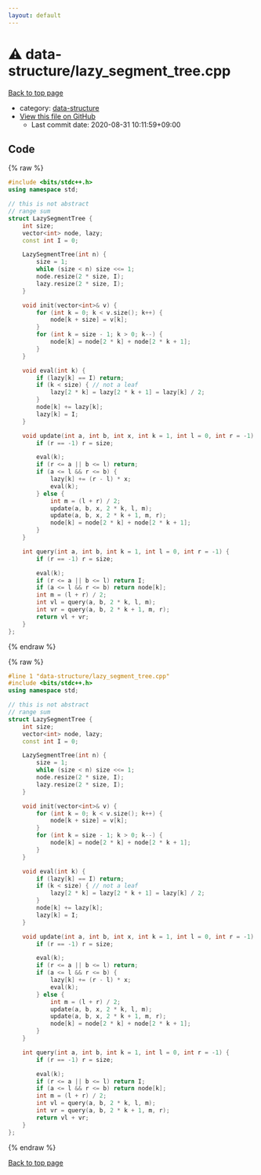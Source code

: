 ```yaml
---
layout: default
---
```


<!-- mathjax config similar to math.stackexchange -->
<script type="text/javascript" async
  src="https://cdnjs.cloudflare.com/ajax/libs/mathjax/2.7.5/MathJax.js?config=TeX-MML-AM_CHTML">
</script>
<script type="text/x-mathjax-config">
  MathJax.Hub.Config({
    TeX: { equationNumbers: { autoNumber: "AMS" }},
    tex2jax: {
      inlineMath: [ ['$','$'] ],
      processEscapes: true
    },
    "HTML-CSS": { matchFontHeight: false },
    displayAlign: "left",
    displayIndent: "2em"
  });
</script>

<script type="text/javascript" src="https://cdnjs.cloudflare.com/ajax/libs/jquery/3.4.1/jquery.min.js"></script>
<script src="https://cdn.jsdelivr.net/npm/jquery-balloon-js@1.1.2/jquery.balloon.min.js" integrity="sha256-ZEYs9VrgAeNuPvs15E39OsyOJaIkXEEt10fzxJ20+2I=" crossorigin="anonymous"></script>
<script type="text/javascript" src="../../assets/js/copy-button.js"></script>
<link rel="stylesheet" href="../../assets/css/copy-button.css" />


# :warning: data-structure/lazy_segment_tree.cpp

<a href="../../index.html">Back to top page</a>

* category: <a href="../../index.html#36397fe12f935090ad150c6ce0c258d4">data-structure</a>
* <a href="{{ site.github.repository_url }}/blob/master/data-structure/lazy_segment_tree.cpp">View this file on GitHub</a>
    - Last commit date: 2020-08-31 10:11:59+09:00




## Code

<a id="unbundled"></a>
{% raw %}
```cpp
#include <bits/stdc++.h>
using namespace std;

// this is not abstract
// range sum
struct LazySegmentTree {
    int size;
    vector<int> node, lazy;
    const int I = 0;

    LazySegmentTree(int n) {
        size = 1;
        while (size < n) size <<= 1;
        node.resize(2 * size, I);
        lazy.resize(2 * size, I);
    }

    void init(vector<int>& v) {
        for (int k = 0; k < v.size(); k++) {
            node[k + size] = v[k];
        }
        for (int k = size - 1; k > 0; k--) {
            node[k] = node[2 * k] + node[2 * k + 1];
        }
    }

    void eval(int k) {
        if (lazy[k] == I) return;
        if (k < size) { // not a leaf
            lazy[2 * k] = lazy[2 * k + 1] = lazy[k] / 2;
        }
        node[k] += lazy[k];
        lazy[k] = I;
    }

    void update(int a, int b, int x, int k = 1, int l = 0, int r = -1) {
        if (r == -1) r = size;

        eval(k);
        if (r <= a || b <= l) return;
        if (a <= l && r <= b) {
            lazy[k] += (r - l) * x;
            eval(k);
        } else {
            int m = (l + r) / 2;
            update(a, b, x, 2 * k, l, m);
            update(a, b, x, 2 * k + 1, m, r);
            node[k] = node[2 * k] + node[2 * k + 1];
        }
    }

    int query(int a, int b, int k = 1, int l = 0, int r = -1) {
        if (r == -1) r = size;

        eval(k);
        if (r <= a || b <= l) return I;
        if (a <= l && r <= b) return node[k];
        int m = (l + r) / 2;
        int vl = query(a, b, 2 * k, l, m);
        int vr = query(a, b, 2 * k + 1, m, r);
        return vl + vr;
    }
};
```
{% endraw %}

<a id="bundled"></a>
{% raw %}
```cpp
#line 1 "data-structure/lazy_segment_tree.cpp"
#include <bits/stdc++.h>
using namespace std;

// this is not abstract
// range sum
struct LazySegmentTree {
    int size;
    vector<int> node, lazy;
    const int I = 0;

    LazySegmentTree(int n) {
        size = 1;
        while (size < n) size <<= 1;
        node.resize(2 * size, I);
        lazy.resize(2 * size, I);
    }

    void init(vector<int>& v) {
        for (int k = 0; k < v.size(); k++) {
            node[k + size] = v[k];
        }
        for (int k = size - 1; k > 0; k--) {
            node[k] = node[2 * k] + node[2 * k + 1];
        }
    }

    void eval(int k) {
        if (lazy[k] == I) return;
        if (k < size) { // not a leaf
            lazy[2 * k] = lazy[2 * k + 1] = lazy[k] / 2;
        }
        node[k] += lazy[k];
        lazy[k] = I;
    }

    void update(int a, int b, int x, int k = 1, int l = 0, int r = -1) {
        if (r == -1) r = size;

        eval(k);
        if (r <= a || b <= l) return;
        if (a <= l && r <= b) {
            lazy[k] += (r - l) * x;
            eval(k);
        } else {
            int m = (l + r) / 2;
            update(a, b, x, 2 * k, l, m);
            update(a, b, x, 2 * k + 1, m, r);
            node[k] = node[2 * k] + node[2 * k + 1];
        }
    }

    int query(int a, int b, int k = 1, int l = 0, int r = -1) {
        if (r == -1) r = size;

        eval(k);
        if (r <= a || b <= l) return I;
        if (a <= l && r <= b) return node[k];
        int m = (l + r) / 2;
        int vl = query(a, b, 2 * k, l, m);
        int vr = query(a, b, 2 * k + 1, m, r);
        return vl + vr;
    }
};

```
{% endraw %}

<a href="../../index.html">Back to top page</a>

